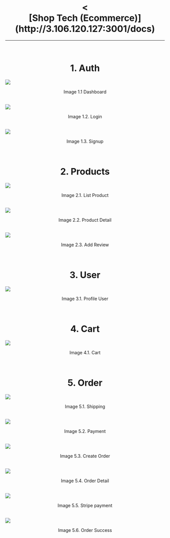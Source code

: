 <h1 align="center"><
  <br>
  [Shop Tech (Ecommerce)](http://3.106.120.127:3001/docs)
  <br>
</h1>

---

<br />
<div>
  <h1 align="center">1. Auth</h1>
  <img src="images/auth/home.png" />
  <p align="center">Image 1.1 Dashboard</p>
  <br />

  <img src="images/auth/login.png" />
  <p align="center">Image 1.2. Login</p>
  <br />

  <img src="images/auth/signup.png" />
  <p align="center">Image 1.3. Signup</p>
  <br />
</div>

<div>
  <h1 align="center">2. Products</h1>
  <img src="images/product/products.png" />
  <p align="center">Image 2.1. List Product</p>
  <br />

  <img src="images/product/product.png" />
  <p align="center">Image 2.2. Product Detail</p>
  <br />

  <img src="images/product/review.png" />
  <p align="center">Image 2.3. Add Review</p>
  <br />
</div>

<div>
  <h1 align="center">3. User</h1>
  <img src="images/user/profile.png" />
  <p align="center">Image 3.1. Profile User</p>
  <br />
</div>

<div>
  <h1 align="center">4. Cart</h1>
   <img src="images/cart/cart.png" />
  <p align="center">Image 4.1. Cart</p>
  <br />
</div>

<div>
  <h1 align="center">5. Order</h1>
   <img src="images/order/shipping.png" />
  <p align="center">Image 5.1. Shipping</p>
  <br />

   <img src="images/order/payment.png" />
  <p align="center">Image 5.2. Payment</p>
  <br />

   <img src="images/order/order.png" />
  <p align="center">Image 5.3. Create Order</p>
  <br />

   <img src="images/order/order_detail.png" />
  <p align="center">Image 5.4. Order Detail</p>
  <br />

   <img src="images/order/stripe.png" />
  <p align="center">Image 5.5. Stripe payment</p>
  <br />

   <img src="images/order/order_success.png" />
  <p align="center">Image 5.6. Order Success</p>
  <br />
</div>
